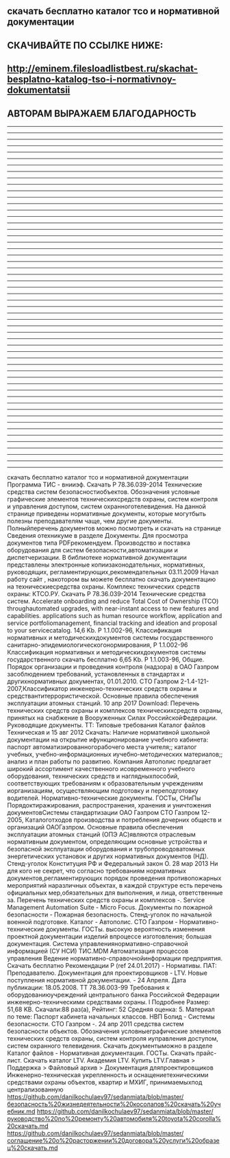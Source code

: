 скачать бесплатно каталог тсо и нормативной документации
--------------------------------------------------
СКАЧИВАЙТЕ ПО ССЫЛКЕ НИЖЕ:
--------------------------------------------------
http://eminem.filesloadlistbest.ru/skachat-besplatno-katalog-tso-i-normativnoy-dokumentatsii
--------------------------------------------------
АВТОРАМ ВЫРАЖАЕМ БЛАГОДАРНОСТЬ
--------------------------------------------------
--------------------------------------------------
--------------------------------------------------
--------------------------------------------------
--------------------------------------------------
--------------------------------------------------
--------------------------------------------------
--------------------------------------------------
--------------------------------------------------
--------------------------------------------------
--------------------------------------------------
--------------------------------------------------
--------------------------------------------------
--------------------------------------------------
--------------------------------------------------
--------------------------------------------------
--------------------------------------------------
--------------------------------------------------
--------------------------------------------------
--------------------------------------------------
--------------------------------------------------
--------------------------------------------------
--------------------------------------------------
--------------------------------------------------
--------------------------------------------------
--------------------------------------------------
--------------------------------------------------
--------------------------------------------------
--------------------------------------------------
--------------------------------------------------
--------------------------------------------------
--------------------------------------------------
--------------------------------------------------
--------------------------------------------------
--------------------------------------------------
--------------------------------------------------
--------------------------------------------------
--------------------------------------------------
--------------------------------------------------
--------------------------------------------------
--------------------------------------------------
--------------------------------------------------
--------------------------------------------------
--------------------------------------------------
--------------------------------------------------
--------------------------------------------------
--------------------------------------------------
--------------------------------------------------
--------------------------------------------------
--------------------------------------------------
--------------------------------------------------
--------------------------------------------------
--------------------------------------------------
--------------------------------------------------
--------------------------------------------------
скачать бесплатно каталог тсо и нормативной документации Программа ТИС - внииэф. Скачать Р 78.36.039-2014 Технические средства систем безопасностиобъектов. Обозначения условные графические элементов техническихсредств охраны, систем контроля и управления доступом, систем охранноготелевидения. На данной странице приведены нормативные документы, которые могутбыть полезны преподавателям чаще, чем другие документы. Полныйперечень документов можно посмотреть и скачать на странице Сведения отехникуме в разделе Документы. Для просмотра документов типа PDFрекомендуем. Производство и поставка оборудования для систем безопасности,автоматизации и диспетчеризации. В библиотеке нормативной документации представлены электронные копиизаконодательных, нормативных, руководящих, регламентирующих,рекомендательных  03.11.2009 Начал работу сайт , накотором вы можете бесплатно скачать документацию на техническиесредства охраны. Комплекс технических средств охраны: КТСО.РУ. Скачать Р 78.36.039-2014 Технические средства систем. Accelerate onboarding and reduce Total Cost of Ownership (TCO) throughautomated upgrades, with near-instant access to new features and capabilities. applications such as human resource workflow, application and service portfoliomanagement, financial tracking and ideation and proposal to your servicecatalog. 14,6 Kb. Р 1.1.002-96, Классификация нормативных и методическихдокументов системы государственного санитарно-эпидемиологическогонормирования, Р 1.1.002-96 Классификация нормативных и методическихдокументов системы государственного скачать бесплатно 6,65 Kb. Р 1.1.003-96, Общие. Порядок организации и проведения контроля (надзора) в ОАО Газпром засоблюдением требований, установленных в стандартах и другихнормативных документах, 01.01.2010. СТО Газпром 2-1.4-121-2007,Классификатор инженерно-технических средств охраны и средствантитеррористической. Основные правила обеспечения эксплуатации атомных станций. 10 апр 2017  Download: Перечень технических средств охраны и комплексов техническихсредств охраны, принятых на снабжение в Вооруженных Силах РоссийскойФедерации. Руководящие документы. ТТ: Типовые требования  Каталог файлов  Техническая и
15 авг 2012  Скачать:  Наличие нормативной школьной документации на открытие ифункционирование учебного кабинета:  паспорт автоматизированногорабочего места учителя;; каталог учебных, учебно-информационных иучебно-методических материалов;; анализ и план работы по развитию. Компания Автополис предлагает широкий ассортимент качественного исовременного учебного оборудования, технических средств и наглядныхпособий, соответствующих требованиям к образовательным учреждениям иорганизациям, осуществляющим подготовку и переподготовку водителей. Нормативно-технические документы. ГОСТы, СНиПы  Порядоктиражирования, распространения, хранения и уничтожения документовСистемы стандартизации ОАО Газпром  СТО Газпром 12-2005, Каталоготходов производства и потребления дочерних обществ и организаций ОАОГазпром. Основные правила обеспечения эксплуатации атомных станций (ОПЭ АС)являются отраслевым нормативным документом, определяющим основные устройства и безопасной эксплуатации оборудования и трубопроводоватомных энергетических установок и других нормативных документов (НД). Стенд-уголок Конституция РФ и Федеральный закон О. 28 мар 2013  Ни для кого не секрет, что согласно требованиям нормативных документов,регламентирующих порядок проведения противопожарных мероприятий наразличных объектах, в каждой структуре есть перечень официальных мер,обязательных для выполнения, и лица, ответственные за. Перечень технических средств охраны и комплексов  -. Service Management Automation Suite - Micro Focus. Документы по пожарной безопасности - Пожарная безопасность. Стенд-уголок по начальной военной подготовке. Каталог - Автополис. СТО Газпром - Нормативно-технические документы. ГОСТы. высокую вероятность изменения проектной документации изделий впроцессе изготовления;  большая  документация. Система управлениянормативно-справочной информацией (СУ НСИ)  ТИС.MDM Автоматизация процессов управления Ведение нормативно-справочнойинформации предприятия.
Скачать бесплатно Рекомендации Р (ref 24.01.2017) - Нормативы. ПАТ: Преподавателю. Документация для проектировщиков - LTV. Новые поступления нормативной документации. - 24 Апреля. Дата публикации: 18.05.2008. ТТ 78.36.003-99 Требования к оборудованиюучреждений центрального банка Российской Федерации инженерно-техническими средствами охраны. l Подробнее Размер: 51,68 KB. Скачали:88 раз(а), Рейтинг: 52 Средняя оценка: 5. Материал по теме: Паспорт кабинета начальных классов. НВП Болид - Системы безопасности. СТО Газпром -. 24 апр 2011   средства систем безопасности объектов. Обозначения условныеграфические элементов технических средств охраны, систем контроля иуправления доступом, систем охранного телевидения. Скачать документыможно в разделе Каталог файлов -  Нормативная документация. ГОСТы. Скачать прайс-лист. Скачать каталог LTV. Академия LTV. Купить LTV.Главная > Поддержка > Файловый архив > Документация дляпроектировщиков  Инженерно-техническая укрепленность и оснащениетехническими средствами охраны объектов, квартир и МХИГ, принимаемыхпод централизованную
https://github.com/danilkochulaev97/sedanmiata/blob/master/безопасность%20жизнедеятельности%20косолапов%20скачать%20учебник.md
https://github.com/danilkochulaev97/sedanmiata/blob/master/руководство%20по%20ремонту%20автомобиля%20toyota%20corolla%20скачать.md
https://github.com/danilkochulaev97/sedanmiata/blob/master/соглашение%20о%20расторжении%20договора%20услуги%20образец%20скачать.md
